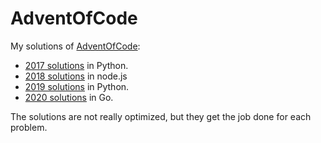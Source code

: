 # AdventOfCode

My solutions of [AdventOfCode](http://adventofcode.com):

- [2017 solutions](https://github.com/gcalmettes/AdventOfCode/tree/master/2017) in Python.
- [2018 solutions](https://github.com/gcalmettes/AdventOfCode/tree/master/2018) in node.js
- [2019 solutions](https://github.com/gcalmettes/AdventOfCode/tree/master/2019) in Python.
- [2020 solutions](https://github.com/gcalmettes/AdventOfCode/tree/master/2020) in Go.

The solutions are not really optimized, but they get the job done for each problem.
